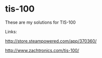 # tis-100

These are my solutions for TIS-100

Links:

http://store.steampowered.com/app/370360/

http://www.zachtronics.com/tis-100/
